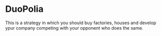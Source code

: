 # DuoPolia
This is a strategy in which you should buy factories, houses and develop ypur company competing with your opponent who does the same.
